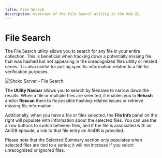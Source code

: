 ```yaml
---
title: File Search
description: Overview of the File Search utility in the Web UI.
---
```


# File Search

The File Search utility allows you to search for any file in your entire collection. This is beneficial when tracking
down a potentially missing file that was hashed but not appearing in the unrecognized files utility or related series.
It is also useful for pulling specific information related to a file for verification purposes.

![Shoko Server - File Search](/images/shoko-server/shoko-server-file-search.jpg)

The **Utility Navbar** allows you to search by filename to narrow down the results. When a file or multiple files are
selected, it enables you to **Rehash** and/or **Rescan** them to fix possible hashing-related issues or retrieve
missing file information.

Additionally, when you have a file or files selected, the **File Info** panel on the right will populate with
information about the selected files. You can use the arrow buttons to switch between files, and if the file is
associated with an AniDB episode, a link to that file entry on AniDB is provided.

Please note that the Selected Summary section only populates when selected files are tied to a series; it will not
increase if you select unrecognized or ignored files.
